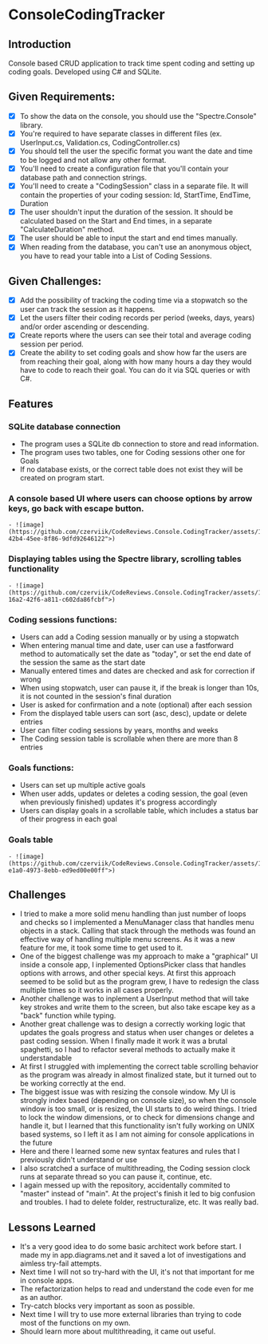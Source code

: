 # ConsoleCodingTracker

## Introduction
Console based CRUD application to track time spent coding and setting up coding goals.
Developed using C# and SQLite.


## Given Requirements:
- [x] To show the data on the console, you should use the "Spectre.Console" library.
- [x] You're required to have separate classes in different files (ex. UserInput.cs, Validation.cs, CodingController.cs)
- [x] You should tell the user the specific format you want the date and time to be logged and not allow any other format.
- [x] You'll need to create a configuration file that you'll contain your database path and connection strings.
- [x] You'll need to create a "CodingSession" class in a separate file. It will contain the properties of your coding session: Id, StartTime, EndTime, Duration
- [x] The user shouldn't input the duration of the session. It should be calculated based on the Start and End times, in a separate "CalculateDuration" method.
- [x] The user should be able to input the start and end times manually.
- [x] When reading from the database, you can't use an anonymous object, you have to read your table into a List of Coding Sessions.

## Given Challenges:
- [x] Add the possibility of tracking the coding time via a stopwatch so the user can track the session as it happens.
- [x] Let the users filter their coding records per period (weeks, days, years) and/or order ascending or descending.
- [x] Create reports where the users can see their total and average coding session per period.
- [x] Create the ability to set coding goals and show how far the users are from reaching their goal, along with how many hours a day they would have to code to reach their goal. You can do it via SQL queries or with C#.

## Features

### SQLite database connection

- The program uses a SQLite db connection to store and read information.
- The program uses two tables, one for Coding sessions other one for Goals
- If no database exists, or the correct table does not exist they will be created on program start.

### A console based UI where users can choose options by arrow keys, go back with escape button.

 	- ![image](https://github.com/czerviik/CodeReviews.Console.CodingTracker/assets/137193704/b7c90135-42b4-45ee-8f86-9dfd92646122">)

### Displaying tables using the Spectre library, scrolling tables functionality

	- ![image](https://github.com/czerviik/CodeReviews.Console.CodingTracker/assets/137193704/1cf462a4-16a2-42f6-a811-c602da86fcbf">)
  
### Coding sessions functions:
- Users can add a Coding session manually or by using a stopwatch
- When entering manual time and date, user can use a fastforward method to automatically set the date as "today", or set the end date of the session the same as the start date
- Manually entered times and dates are checked and ask for correction if wrong 	
- When using stopwatch, user can pause it, if the break is longer than 10s, it is not counted in the session's final duration
- User is asked for confirmation and a note (optional) after each session
- From the displayed table users can sort (asc, desc), update or delete entries
- User can filter coding sessions by years, months and weeks
- The Coding session table is scrollable when there are more than 8 entries

### Goals functions:
- Users can set up multiple active goals
- When user adds, updates or deletes a coding session, the goal (even when previously finished) updates it's progress accordingly
- Users can display goals in a scrollable table, which includes a status bar of their progress in each goal

### Goals table
	- ![image](https://github.com/czerviik/CodeReviews.Console.CodingTracker/assets/137193704/be58d5fc-e1a0-4973-8ebb-ed9ed00e00ff">)

## Challenges
	
- I tried to make a more solid menu handling than just number of loops and checks so I implemented a MenuManager class that handles menu objects in a stack. Calling that stack through the methods was found an effective way of handling multiple menu screens. As it was a new feature for me, it took some time to get used to it.
- One of the biggest challenge was my approach to make a "graphical" UI inside a console app, I inplemented OptionsPicker class that handles options with arrows, and other special keys. At first this approach seemed to be solid but as the program grew, I have to redesign the class multiple times so it works in all cases properly.
- Another challenge was to inplement a UserInput method that will take key strokes and write them to the screen, but also take escape key as a "back" function while typing.
- Another great challenge was to design a correctly working logic that updates the goals progress and status when user changes or deletes a past coding session. When I finally made it work it was a brutal spaghetti, so I had to refactor several methods to actually make it understandable
- At first I struggled with implementing the correct table scrolling behavior as the program was already in almost finalized state, but it turned out to be working correctly at the end.
- The biggest issue was with resizing the console window. My UI is strongly index based (depending on console size), so when the console window is too small, or is resized, the UI starts to do weird things. I tried to lock the window dimensions, or to check for dimensions change and handle it, but I learned that this functionality isn't fully working on UNIX based systems, so I left it as I am not aiming for console applications in the future
- Here and there I learned some new syntax features and rules that I previously didn't understand or use
- I also scratched a surface of multithreading, the Coding session clock runs at separate thread so you can pause it, continue, etc.
- I again messed up with the repository, accidentally commited to "master" instead of "main". At the project's finish it led to big confusion and troubles. I had to delete folder, restructuralize, etc. It was really bad. 

## Lessons Learned
- It's a very good idea to do some basic architect work before start. I made my in app.diagrams.net and it saved a lot of investigations and aimless try-fail attempts.
- Next time I will not so try-hard with the UI, it's not that important for me in console apps.
- The refactorization helps to read and understand the code even for me as an author.
- Try-catch blocks very important as soon as possible.
- Next time I will try to use more external libraries than trying to code most of the functions on my own.
- Should learn more about multithreading, it came out useful.
